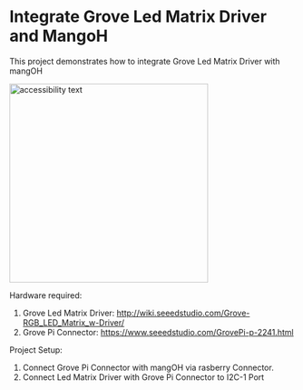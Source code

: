 # Integrate Grove Led Matrix Driver and MangoH

This project demonstrates how to integrate Grove Led Matrix Driver with mangOH

<img src="https://user-images.githubusercontent.com/17214533/54741154-151d8080-4bf0-11e9-9483-eb286d5fb167.jpg" width="350" alt="accessibility text"> 



Hardware required:
1. Grove Led Matrix Driver: http://wiki.seeedstudio.com/Grove-RGB_LED_Matrix_w-Driver/
2. Grove Pi Connector: https://www.seeedstudio.com/GrovePi-p-2241.html

Project Setup:
1. Connect Grove Pi Connector with mangOH via rasberry Connector.
2. Connect Led Matrix Driver with Grove Pi Connector to I2C-1 Port
